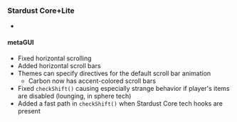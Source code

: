 ### Stardust Core+Lite
- 

#### metaGUI
- Fixed horizontal scrolling
- Added horizontal scroll bars
- Themes can specify directives for the default scroll bar animation
  - Carbon now has accent-colored scroll bars
- Fixed `checkShift()` causing especially strange behavior if player's items are disabled (lounging, in sphere tech)
- Added a fast path in `checkShift()` when Stardust Core tech hooks are present
